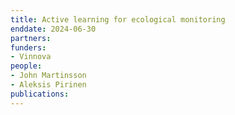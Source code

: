 ```yaml
---
title: Active learning for ecological monitoring
enddate: 2024-06-30
partners:
funders:
- Vinnova
people:
- John Martinsson
- Aleksis Pirinen
publications:
---
```


